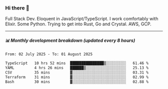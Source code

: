 ### Hi there 👋

Full Stack Dev. Eloquent in JavaScript/TypeScript. I work comfortably with Elixir. Some Python. Trying to get into Rust, Go and Crystal. AWS, GCP.

***

##### 📊 Monthly development breakdown (updated every 8 hours)

<!--START_SECTION:waka-->

```txt
From: 02 July 2025 - To: 01 August 2025

TypeScript   10 hrs 52 mins  ███████████████▒░░░░░░░░░   61.46 %
YAML         4 hrs 26 mins   ██████▒░░░░░░░░░░░░░░░░░░   25.13 %
CSV          35 mins         ▓░░░░░░░░░░░░░░░░░░░░░░░░   03.31 %
Terraform    31 mins         ▓░░░░░░░░░░░░░░░░░░░░░░░░   02.99 %
Bash         30 mins         ▓░░░░░░░░░░░░░░░░░░░░░░░░   02.88 %
```

<!--END_SECTION:waka-->
